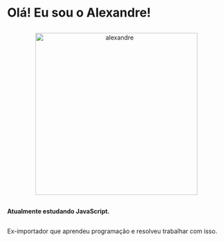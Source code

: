 <h1> Olá! Eu sou o Alexandre! </h1>

##

<p align="center"><img src="https://github-readme-stats.vercel.app/api/top-langs?username=alexandre-jr-94&show_icons=true&theme=radical&locale=en&layout=compact" width="375" alt="alexandre" /></p>

##
  
  <b> Atualmente estudando JavaScript. </b>
  
  ##
  
  <p>Ex-importador que aprendeu programação e resolveu trabalhar com isso. </p>
  
 
##

